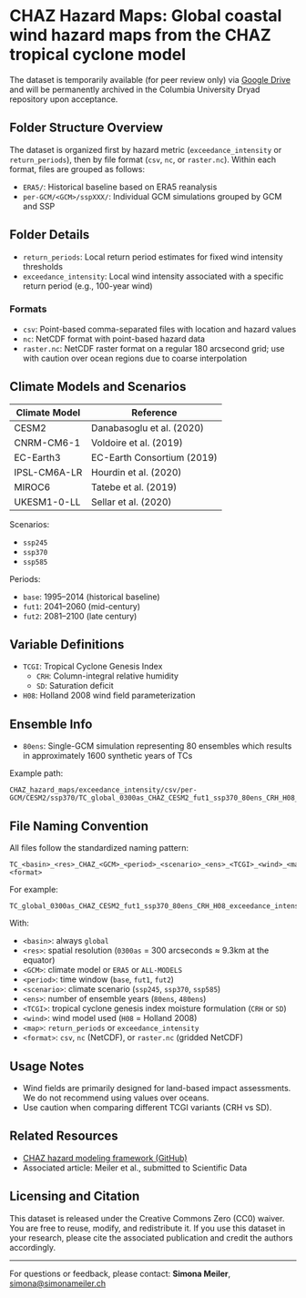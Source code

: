 # CHAZ Hazard Maps: Global coastal wind hazard maps from the CHAZ tropical cyclone model

The dataset is temporarily available (for peer review only) via [Google Drive](https://drive.google.com/drive/folders/1nsdokdBkcQflg7mQKcelk_Qp6WKHEXY8?usp=drive_link)
and will be permanently archived in the Columbia University Dryad repository upon acceptance.

## Folder Structure Overview

The dataset is organized first by hazard metric (`exceedance_intensity` or `return_periods`), then by file format (`csv`, `nc`, or `raster.nc`). Within each format, files are grouped as follows:

- `ERA5/`: Historical baseline based on ERA5 reanalysis
- `per-GCM/<GCM>/sspXXX/`: Individual GCM simulations grouped by GCM and SSP

## Folder Details

- `return_periods`: Local return period estimates for fixed wind intensity thresholds
- `exceedance_intensity`: Local wind intensity associated with a specific return period (e.g., 100-year wind)

### Formats
- `csv`: Point-based comma-separated files with location and hazard values
- `nc`: NetCDF format with point-based hazard data
- `raster.nc`: NetCDF raster format on a regular 180 arcsecond grid; use with caution over ocean regions due to coarse interpolation

## Climate Models and Scenarios

| Climate Model         | Reference                         |
|-----------------------|-----------------------------------|
| CESM2                 | Danabasoglu et al. (2020)         |
| CNRM-CM6-1            | Voldoire et al. (2019)            |
| EC-Earth3             | EC-Earth Consortium (2019)        |
| IPSL-CM6A-LR          | Hourdin et al. (2020)             |
| MIROC6                | Tatebe et al. (2019)              |
| UKESM1-0-LL           | Sellar et al. (2020)              |

Scenarios:
- `ssp245`
- `ssp370`
- `ssp585`

Periods:
- `base`: 1995–2014 (historical baseline)
- `fut1`: 2041–2060 (mid-century)
- `fut2`: 2081–2100 (late century)

## Variable Definitions

- `TCGI`: Tropical Cyclone Genesis Index
  - `CRH`: Column-integral relative humidity
  - `SD`: Saturation deficit
- `H08`: Holland 2008 wind field parameterization

## Ensemble Info

- `80ens`: Single-GCM simulation representing 80 ensembles which results in approximately 1600 synthetic years of TCs

Example path:
```
CHAZ_hazard_maps/exceedance_intensity/csv/per-GCM/CESM2/ssp370/TC_global_0300as_CHAZ_CESM2_fut1_ssp370_80ens_CRH_H08_exceedance_intensity.csv
```

## File Naming Convention

All files follow the standardized naming pattern:

```
TC_<basin>_<res>_CHAZ_<GCM>_<period>_<scenario>_<ens>_<TCGI>_<wind>_<map>.<format>
```

For example:

```
TC_global_0300as_CHAZ_CESM2_fut1_ssp370_80ens_CRH_H08_exceedance_intensity.csv
```

With:
- `<basin>`: always `global`
- `<res>`: spatial resolution (`0300as` = 300 arcseconds ≈ 9.3km at the equator)
- `<GCM>`: climate model or `ERA5` or `ALL-MODELS`
- `<period>`: time window (`base`, `fut1`, `fut2`)
- `<scenario>`: climate scenario (`ssp245`, `ssp370`, `ssp585`)
- `<ens>`: number of ensemble years (`80ens`, `480ens`)
- `<TCGI>`: tropical cyclone genesis index moisture formulation (`CRH` or `SD`)
- `<wind>`: wind model used (`H08` = Holland 2008)
- `<map>`: `return_periods` or `exceedance_intensity`
- `<format>`: `csv`, `nc` (NetCDF), or `raster.nc` (gridded NetCDF)

## Usage Notes

- Wind fields are primarily designed for land-based impact assessments. We do not recommend using values over oceans.
- Use caution when comparing different TCGI variants (CRH vs SD).

## Related Resources

- [CHAZ hazard modeling framework (GitHub)](https://github.com/cl3225/CHAZ)
- Associated article: Meiler et al., submitted to Scientific Data

## Licensing and Citation

This dataset is released under the Creative Commons Zero (CC0) waiver. You are free to reuse, modify, and redistribute it. If you use this dataset in your research, please cite the associated publication and credit the authors accordingly.

---

For questions or feedback, please contact: **Simona Meiler**, simona@simonameiler.ch
